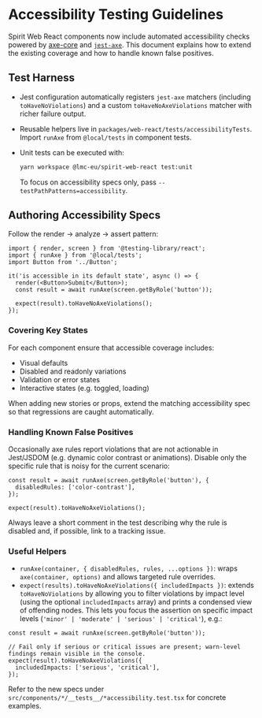 # Accessibility Testing Guidelines

Spirit Web React components now include automated accessibility checks powered by [axe-core](https://github.com/dequelabs/axe-core) and [`jest-axe`](https://github.com/nickcolley/jest-axe). This document explains how to extend the existing coverage and how to handle known false positives.

## Test Harness

- Jest configuration automatically registers `jest-axe` matchers (including `toHaveNoViolations`) and a custom `toHaveNoAxeViolations` matcher with richer failure output.
- Reusable helpers live in `packages/web-react/tests/accessibilityTests`. Import `runAxe` from `@local/tests` in component tests.
- Unit tests can be executed with:

  ```sh
  yarn workspace @lmc-eu/spirit-web-react test:unit
  ```

  To focus on accessibility specs only, pass `--testPathPatterns=accessibility`.

## Authoring Accessibility Specs

Follow the render → analyze → assert pattern:

```tsx
import { render, screen } from '@testing-library/react';
import { runAxe } from '@local/tests';
import Button from '../Button';

it('is accessible in its default state', async () => {
  render(<Button>Submit</Button>);
  const result = await runAxe(screen.getByRole('button'));

  expect(result).toHaveNoAxeViolations();
});
```

### Covering Key States

For each component ensure that accessible coverage includes:

- Visual defaults
- Disabled and readonly variations
- Validation or error states
- Interactive states (e.g. toggled, loading)

When adding new stories or props, extend the matching accessibility spec so that regressions are caught automatically.

### Handling Known False Positives

Occasionally axe rules report violations that are not actionable in Jest/JSDOM (e.g. dynamic color contrast or animations). Disable only the specific rule that is noisy for the current scenario:

```tsx
const result = await runAxe(screen.getByRole('button'), {
  disabledRules: ['color-contrast'],
});

expect(result).toHaveNoAxeViolations();
```

Always leave a short comment in the test describing why the rule is disabled and, if possible, link to a tracking issue.

### Useful Helpers

- `runAxe(container, { disabledRules, rules, ...options })`: wraps `axe(container, options)` and allows targeted rule overrides.
- `expect(results).toHaveNoAxeViolations({ includedImpacts })`: extends `toHaveNoViolations` by allowing you to filter violations by impact level (using the optional `includedImpacts` array) and prints a condensed view of offending nodes. This lets you focus the assertion on specific impact levels (`'minor' | 'moderate' | 'serious' | 'critical'`), e.g.:

```tsx
const result = await runAxe(screen.getByRole('button'));

// Fail only if serious or critical issues are present; warn-level findings remain visible in the console.
expect(result).toHaveNoAxeViolations({
  includedImpacts: ['serious', 'critical'],
});
```

Refer to the new specs under `src/components/*/__tests__/*accessibility.test.tsx` for concrete examples.
